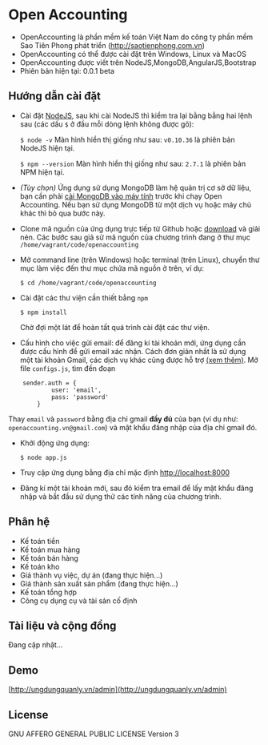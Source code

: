# Open Accounting

* OpenAccounting là phần mềm  kế toán Việt Nam do công ty phần mềm Sao Tiên Phong phát triển (http://saotienphong.com.vn)
* OpenAccounting có thể được cài đặt trên Windows, Linux và MacOS
* OpenAccounting được viết trên NodeJS,MongoDB,AngularJS,Bootstrap
* Phiên bản hiện tại: 0.0.1 beta

## Hướng dẫn cài đặt

* Cài đặt [NodeJS](https://nodejs.org), sau khi cài NodeJS thì kiểm tra lại bằng bằng hai lệnh sau (các dấu `$` ở đầu mỗi dòng lệnh không được gõ):

  `$ node -v`
  Màn hình hiển thị giống như sau: `v0.10.36` là phiên bản NodeJS hiện tại.

  `$ npm --version`
  Màn hình hiển thị giống như sau: `2.7.1` là phiên bản NPM hiện tại.
* *(Tùy chọn)* Ứng dụng sử dụng MongoDB làm hệ quản trị cơ sở dữ liệu, bạn cần phải [cài MongoDB vào máy tính](http://docs.mongodb.org/manual/installation/) trước khi chạy Open Accounting. Nếu bạn sử dụng MongoDB từ một dịch vụ hoặc máy chủ khác thì bỏ qua bước này.
* Clone mã nguồn của ứng dụng trực tiếp từ Github hoặc [download](https://github.com/Openroadvietnam/openaccounting/archive/master.zip) và giải nén. Các bước sau giả sử mã nguồn của chương trình đang ở thư mục `/home/vagrant/code/openaccounting`
* Mở command line (trên Windows) hoặc terminal (trên Linux), chuyển thư mục làm việc đến thư mục chứa mã nguồn ở trên, ví dụ:

  `$ cd /home/vagrant/code/openaccounting`
* Cài đặt các thư viện cần thiết bằng `npm`

  `$ npm install`

  Chờ đợi một lát để hoàn tất quá trình cài đặt các thư viện.
* Cấu hình cho việc gửi email: để đăng kí tài khoản mới, ứng dụng cần được cấu hình để gửi email xác nhận. Cách đơn giản nhất là sử dụng một tài khoản Gmail, các dịch vụ khác cũng được hỗ trợ [(xem thêm)](https://github.com/andris9/nodemailer-wellknown#user-content-supported-services). Mở file `configs.js`, tìm đến đoạn

```
    sender.auth = {
            user: 'email',
            pass: 'password'
        }
```


  Thay `email` và `password` bằng địa chỉ gmail **đầy đủ** của bạn (ví dụ như: `openaccounting.vn@gmail.com`) và mật khẩu đăng nhập của địa chỉ gmail đó.
* Khởi động ứng dụng:

  `$ node app.js`
* Truy cập ứng dụng bằng địa chỉ mặc định [http://localhost:8000](http://localhost:8000)
* Đăng kí một tài khoản mới, sau đó kiểm tra email để lấy mật khẩu đăng nhập và bắt đầu sử dụng thử các tính năng của chương trình.



## Phân hệ

  * Kế toán tiền
  * Kế toán mua hàng
  * Kế toán bán hàng
  * Kế toán kho
  * Giá thành vụ việc, dự án (đang thực hiện...)
  * Giá thành sản xuất sản phẩm (đang thực hiện...)
  * Kế toán tổng hợp
  * Công cụ dụng cụ và tài sản cố định

## Tài liệu và cộng đồng

Đang cập nhật...

## Demo

[http://ungdungquanly.vn/admin](http://ungdungquanly.vn/admin)

## License
GNU AFFERO GENERAL PUBLIC LICENSE Version 3
